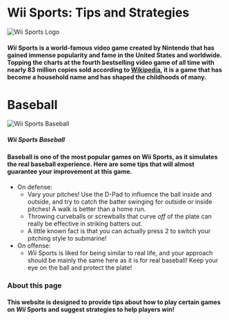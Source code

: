 
# Wii Sports: Tips and Strategies

![Wii Sports Logo](https://upload.wikimedia.org/wikipedia/commons/9/9c/Wii_Sports_logo.svg) 

#### *Wii* Sports is a world-famous video game created by Nintendo that has gained immense popularity and fame in the United States and worldwide. Topping the charts at the fourth bestselling video game of all time with nearly 83 million copies sold according to [Wikipedia](https://en.wikipedia.org/wiki/List_of_best-selling_video_games#cite_note-nintendowii-14), it is a game that has become a household name and has shaped the childhoods of many.

# Baseball

![Wii Sports Baseball](https://live.staticflickr.com/4008/4663462470_cbedb907ec_b.jpg)
##### Wii Sports Baseball

#### Baseball is one of the most popular games on Wii Sports, as it simulates the real baseball experience. Here are some tips that will almost guarantee your improvement at this game.
- On defense:
  - Vary your pitches! Use the D-Pad to influence the ball inside and outside, and try to catch the batter swinging for outside or inside pitches! A walk is      better than a home run. 
  - Throwing curveballs or screwballs that curve *off* of the plate can really be effective in striking batters out. 
  - A little known fact is that you can actually press 2 to switch your pitching style to submarine!
- On offense: 
  - *Wii* Sports is liked for being similar to real life, and your approach should be mainly the same here as it is for real baseball! Keep your eye on the ball and protect the plate!


### About this page
#### This website is designed to provide tips about how to play certain games on *Wii* Sports and suggest strategies to help players win! 


